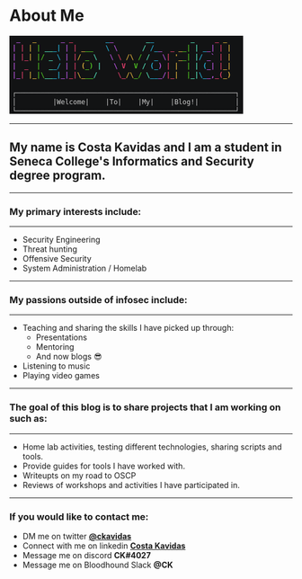 # About Me


![Hello World!](/images/about/hello_world_banner.png "Welcome to my blog!")
___

## My name is Costa Kavidas and I am a student in Seneca College's Informatics and Security degree program.</h2>
___
### My primary interests include:
___
* Security Engineering
* Threat hunting
* Offensive Security
* System Administration / Homelab
___
### My passions outside of infosec include:
___
* Teaching and sharing the skills I have picked up through:
    * Presentations
    * Mentoring
    * And now blogs :sunglasses:
* Listening to music
* Playing video games
___
### The goal of this blog is to share projects that I am working on such as:
___
* Home lab activities, testing different technologies, sharing scripts and tools.
* Provide guides for tools I have worked with.
* Writeupts on my road to OSCP
* Reviews of workshops and activities I have participated in.
___
### If you would like to contact me:
* DM me on twitter __[@ckavidas](https://twitter.com/ckavidas)__
* Connect with me on linkedin __[Costa Kavidas](https://linkedin.com/in/costa-kavidas)__
* Message me on discord __CK#4027__
* Message me on Bloodhound Slack __@CK__
